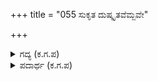 +++
title = "055 ಸುಕೃತ ದುಷ್ಕೃತವೆಮ್ಬವೇ"

+++

<details><summary>ಗದ್ಯ (ಕ.ಗ.ಪ) </summary>

55. ಜೀವಿಗಳಿಗೆ ಪುಣ್ಯಕಾರ್ಯ - ಪಾಪಕಾರ್ಯಗಳೆಂಬ ಭಾವನೆಯೇ ವಿಘ್ನಕಾರಿಯಾದುದು. ಜನ್ಮಾಂತರಗಳ ಜೂಟಾಟಕ್ಕೆ ಈ ಅಹಂಕಾರ ಗುಣ ಅರೆಕೊರೆಗಳಿಗೆ ಕಾರಣವಾಗುತ್ತದೆ. ಗಿರಿಗಿಟ್ಟಲೆ, ಅಪ್ಪಾಲೆ ತಿಪ್ಪಾಲೆ ಆಟ, ಸಮಸ್ತ ಕರ್ಮಗಳ ಮಾಡುವಿಕೆ ಮೊದಲಾದ ಕರ್ಮಗಳ ಫಲವನ್ನು ಅನುಭವಿಸುವಿಕೆ ಆತ್ಮನಿಗೆ ಇರುವುದಿಲ್ಲ. ಪಿತ್ತ ಏರಿದವನಿಗೆ ತಲೆ ಸುತ್ತು ಬಂದಾಗ ಇಡೀ ಜಗತ್ತು ತಿರುಗುತ್ತಿದೆ ಎಂದು ಭ್ರಮಿಸಿದ ತೆರನಂತೆ ಇದು.
</details>

<details><summary>ಪದಾರ್ಥ (ಕ.ಗ.ಪ) </summary>

ಚುಟ್ಟು ಮುರಿಯಾಟ-ಚಿಟ್ಟುಮುರಿಯಾಟ-ಮುಟ್ಟಿ ಹಿಡಿಯುವ ಆಟ, ಜೂಟಾಟ (ಕಿಟ್ಟು>ಚಿಟ್ಟು=ಮುಟ್ಟು) ಎಂವಿಸೀ ಕು. ಭಾ ಸಂ. ನೋಡಿ (380)   
ಕರ್ತೃತ್ವ-ಕರ್ಮ ಮಾಡುವುದು, ಭೋಕ್ತೃತ್ವ-ಫಲ ಅನುಭವಿಸುವುದು, ವಿಕಳತೆ-ಕೊರತೆ ಲೋಪದೋಷ, ಬೀಜ-ಕಾರಣ, ಪಿತ್ತಾಧಿಕ-ನೆತ್ತಿಗೆ ಪಿತ್ತ ಏರಿದವನು
</details>
